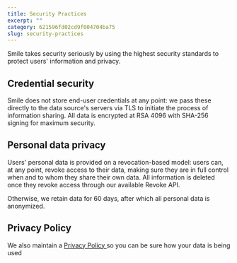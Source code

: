 ```yaml
---
title: Security Practices
excerpt: ""  
category: 621596fd02cd9f004704ba75  
slug: security-practices
---
```


Smile takes security seriously by using the highest security standards to protect users' information and privacy.

## Credential security

Smile does not store end-user credentials at any point: we pass these directly to the data source's servers via TLS to initiate the process of information sharing. All data is encrypted at RSA 4096 with SHA-256 signing for maximum security.

## Personal data privacy

Users' personal data is provided on a revocation-based model: users can, at any point, revoke access to their data, making sure they are in full control when and to whom they share their own data. All information is deleted once they revoke access through our available Revoke API.

Otherwise, we retain data for 60 days, after which all personal data is anonymized.

## Privacy Policy

We also maintain a [Privacy Policy ](https://www.getsmileapi.com/privacy-policy)so you can be sure how your data is being used